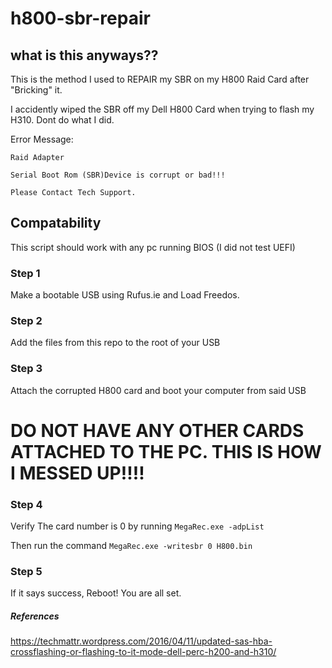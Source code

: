 # h800-sbr-repair

## what is this anyways??



This is the method I used to REPAIR my SBR on my H800 Raid Card after "Bricking" it.


I accidently wiped the SBR off my Dell H800 Card when trying to flash my H310. Dont do what I did.

Error Message: 

`Raid Adapter`

`Serial Boot Rom (SBR)Device is corrupt or bad!!!`

`Please Contact Tech Support.`



## Compatability
This script should work with any pc running BIOS (I did not test UEFI)

### Step 1
Make a bootable USB using Rufus.ie and Load Freedos.

### Step 2
Add the files from this repo to the root of your USB

### Step 3
Attach the corrupted H800 card and boot your computer from said USB
# DO NOT HAVE ANY OTHER CARDS ATTACHED TO THE PC. THIS IS HOW I MESSED UP!!!!

### Step 4
Verify The card number is 0 by running `MegaRec.exe -adpList`

Then run the command `MegaRec.exe -writesbr 0 H800.bin`

### Step 5
If it says success, Reboot! You are all set. 

























##### References
https://techmattr.wordpress.com/2016/04/11/updated-sas-hba-crossflashing-or-flashing-to-it-mode-dell-perc-h200-and-h310/
